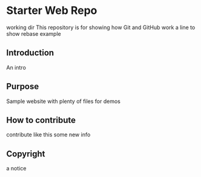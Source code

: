 # Starter Web Repo

working dir
This repository is for showing how Git and GitHub work
a line to show rebase example
## Introduction

An intro 

## Purpose

Sample website with plenty of files for demos

## How to contribute

contribute like this 
some new info 

##	Copyright

a notice
